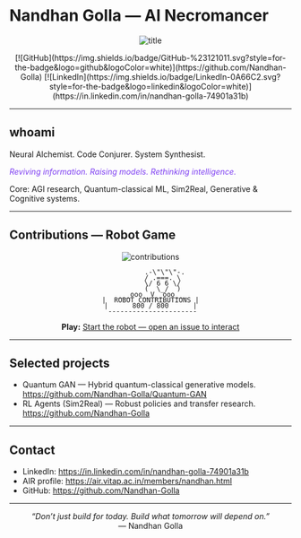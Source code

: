 # Nandhan Golla — AI Necromancer

<p align="center">
  <img src="https://readme-typing-svg.demolab.com?font=Fira+Code&weight=700&size=36&pause=1200&color=7E3FF2&center=true&vCenter=true&multiline=true&width=900&height=80&lines=Nandhan+Golla;The+AI+Necromancer" alt="title"/>
</p>

<p align="center">
  [![GitHub](https://img.shields.io/badge/GitHub-%23121011.svg?style=for-the-badge&logo=github&logoColor=white)](https://github.com/Nandhan-Golla)  
  [![LinkedIn](https://img.shields.io/badge/LinkedIn-0A66C2.svg?style=for-the-badge&logo=linkedin&logoColor=white)](https://in.linkedin.com/in/nandhan-golla-74901a31b)
</p>

---

## whoami
Neural Alchemist. Code Conjurer. System Synthesist.

<em style="color:#7e3ff2;">Reviving information. Raising models. Rethinking intelligence.</em>

Core: AGI research, Quantum-classical ML, Sim2Real, Generative & Cognitive systems.

---

## Contributions — Robot Game

<p align="center">
  <img src="https://img.shields.io/badge/Contributions-800-7E3FF2?style=for-the-badge&logo=github&logoColor=white" alt="contributions"/>
</p>

<pre align="center" style="font-size:12px;line-height:10px">
       .-\"\"\"-.
      / .===. \
      \/ 6 6 \/
      (  \_/  )
 ___ooo__V__ooo___
|  ROBOT CONTRIBUTIONS |
|      800 / 800      |
 ----------------------
</pre>

<p align="center">
  <strong>Play:</strong> <a href="https://github.com/Nandhan-Golla/Nandhan-Golla/issues">Start the robot — open an issue to interact</a>
</p>

---

## Selected projects

- Quantum GAN — Hybrid quantum-classical generative models. https://github.com/Nandhan-Golla/Quantum-GAN
- RL Agents (Sim2Real) — Robust policies and transfer research. https://github.com/Nandhan-Golla

---

## Contact

- LinkedIn: https://in.linkedin.com/in/nandhan-golla-74901a31b
- AIR profile: https://air.vitap.ac.in/members/nandhan.html
- GitHub: https://github.com/Nandhan-Golla

---

<p align="center">
  <em>“Don’t just build for today. Build what tomorrow will depend on.”</em><br/>
  — Nandhan Golla
</p>
